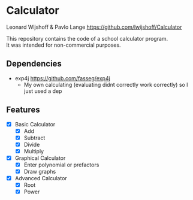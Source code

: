 # Calculator

Leonard Wijshoff & Pavlo Lange
https://github.com/lwijshoff/Calculator

This repository contains the code of a school calculator program.  \
It was intended for non-commercial purposes.

## Dependencies
- exp4j https://github.com/fasseg/exp4j
  - My own calculating (evaluating didnt correctly work correctly) so I just used a dep

## Features
- [x] Basic Calculator
  - [x] Add
  - [x] Subtract
  - [x] Divide
  - [x] Multiply
- [x] Graphical Calculator
  - [x] Enter polynomial or prefactors
  - [x] Draw graphs

- [x] Advanced Calculator
  - [x] Root
  - [x] Power
